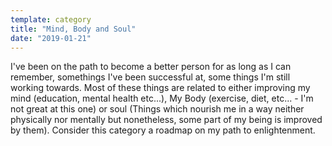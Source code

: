 ```yaml
---
template: category
title: "Mind, Body and Soul"
date: "2019-01-21"
---
```


I've been on the path to become a better person for as long as I can remember, somethings I've been successful at, some things I'm still working towards. Most of these things are related to either improving my mind (education, mental health etc...), My Body (exercise, diet, etc... - I'm not great at this one) or soul (Things which nourish me in a way neither physically nor mentally but nonetheless, some part of my being is improved by them). Consider this category a roadmap on my path to enlightenment.
